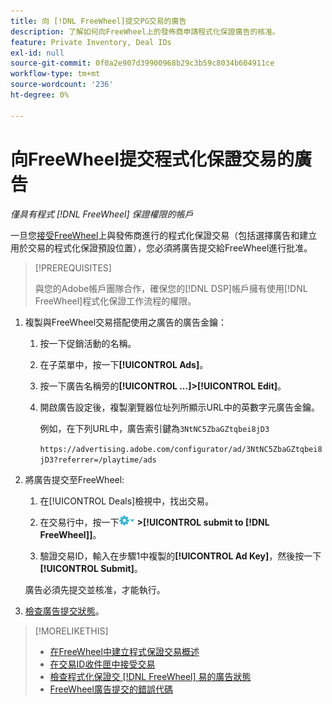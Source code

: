 ```yaml
---
title: 向 [!DNL FreeWheel]提交PG交易的廣告
description: 了解如何向FreeWheel上的發佈商申請程式化保證廣告的核准。
feature: Private Inventory, Deal IDs
exl-id: null
source-git-commit: 0f0a2e907d39900968b29c3b59c8034b604911ce
workflow-type: tm+mt
source-wordcount: '236'
ht-degree: 0%

---
```


# 向FreeWheel提交程式化保證交易的廣告

*僅具有程式 [!DNL FreeWheel] 保證權限的帳戶*

一旦您[接受FreeWheel](#programmatic-guaranteed-set-up.md#pg-setup-deal-id-inbox)上與發佈商進行的程式化保證交易（包括選擇廣告和建立用於交易的程式化保證預設位置），您必須將廣告提交給FreeWheel進行批准。

>[!PREREQUISITES]
>
>與您的Adobe帳戶團隊合作，確保您的[!DNL DSP]帳戶擁有使用[!DNL FreeWheel]程式化保證工作流程的權限。

1. 複製與FreeWheel交易搭配使用之廣告的廣告金鑰：

   1. 按一下促銷活動的名稱。

   1. 在子菜單中，按一下&#x200B;**[!UICONTROL Ads]**。

   1. 按一下廣告名稱旁的&#x200B;**[!UICONTROL ...]>[!UICONTROL Edit]**。

   1. 開啟廣告設定後，複製瀏覽器位址列所顯示URL中的英數字元廣告金鑰。

      例如，在下列URL中，廣告索引鍵為`3NtNC5ZbaGZtqbei8jD3`

      `https://advertising.adobe.com/configurator/ad/3NtNC5ZbaGZtqbei8jD3?referrer=/playtime/ads`

1. 將廣告提交至FreeWheel:

   1. 在[!UICONTROL Deals]檢視中，找出交易。

   1. 在交易行中，按一下![選項菜單](/help/dsp/assets/options-menu.png) **>[!UICONTROL submit to [!DNL FreeWheel]]**。

   1. 驗證交易ID，輸入在步驟1中複製的&#x200B;**[!UICONTROL Ad Key]**，然後按一下&#x200B;**[!UICONTROL Submit]**。

   廣告必須先提交並核准，才能執行。

1. [檢查廣告提交狀態](freewheel-check-status.md)。

>[!MORELIKETHIS]
>
>* [在FreeWheel中建立程式保證交易概述](freewheel-overview.md)
>* [在交易ID收件匣中接受交易](deal-id-inbox-accept.md)
>* [檢查程式化保證交 [!DNL FreeWheel] 易的廣告狀態](freewheel-check-status.md)
>* [FreeWheel廣告提交的錯誤代碼](freewheel-error-codes.md)

